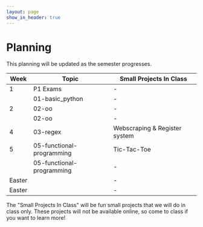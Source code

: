 ```yaml
---
layout: page
show_in_header: true
---
```

# Planning

This planning will be updated as the semester progresses.

| Week | Topic | Small Projects In Class |
|-|-| -|
| 1 | P1 Exams |-|
| | 01-basic_python |-|
| 2 | 02-oo |-|
| | 02-oo |-|
| 4 | 03-regex |Webscraping & Register system|
| 5 | 05-functional-programming | Tic-Tac-Toe |
|  | 05-functional-programming |-|
| Easter | |-|
| Easter | |-|

The "Small Projects In Class" will be fun small projects that we will do in class only. These projects will not be available online, so come to class if you want to learn more!